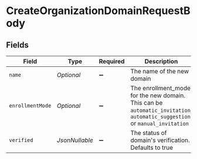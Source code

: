 # CreateOrganizationDomainRequestBody


## Fields

| Field                                                                                                                     | Type                                                                                                                      | Required                                                                                                                  | Description                                                                                                               |
| ------------------------------------------------------------------------------------------------------------------------- | ------------------------------------------------------------------------------------------------------------------------- | ------------------------------------------------------------------------------------------------------------------------- | ------------------------------------------------------------------------------------------------------------------------- |
| `name`                                                                                                                    | *Optional<String>*                                                                                                        | :heavy_minus_sign:                                                                                                        | The name of the new domain                                                                                                |
| `enrollmentMode`                                                                                                          | *Optional<String>*                                                                                                        | :heavy_minus_sign:                                                                                                        | The enrollment_mode for the new domain. This can be `automatic_invitation`, `automatic_suggestion` or `manual_invitation` |
| `verified`                                                                                                                | *JsonNullable<Boolean>*                                                                                                   | :heavy_minus_sign:                                                                                                        | The status of domain's verification. Defaults to true                                                                     |